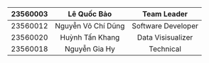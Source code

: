 | 23560003 | Lê Quốc Bảo | Team Leader
:--:|:--:|:--:
| 23560012 | Nguyễn Võ Chí Dũng | Software Developer
| 23560020 | Huỳnh Tấn Khang | Data Visisualizer
| 23560018 | Nguyễn Gia Hy | Technical 
